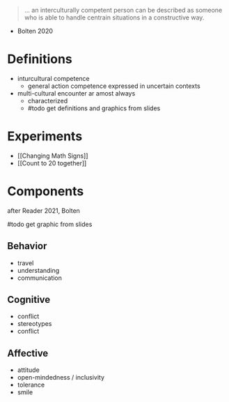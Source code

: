 > ... an interculturally competent person can be described as someone who is able to handle centrain situations in a constructive way.
- Bolten 2020

# Definitions
- inturcultural competence
	- general action competence expressed in uncertain contexts
- multi-cultural encounter ar amost always 
	- characterized
	- #todo get definitions and graphics from slides

# Experiments
- [[Changing Math Signs]]
- [[Count to 20 together]]

# Components
after Reader 2021, Bolten

#todo get graphic from slides
## Behavior
- travel
- understanding
- communication

## Cognitive
- conflict
- stereotypes
- conflict

## Affective
- attitude
- open-mindedness / inclusivity
- tolerance
- smile
